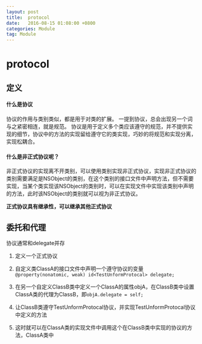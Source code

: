 ```yaml
---
layout: post
title:  protocol
date:   2016-08-15 01:08:00 +0800
categories: Module
tag: Module
---
```


# protocol  

## 定义  

#### 什么是协议  

协议的作用与类别类似，都是用于对类的扩展。
一提到协议，总会出现另一个词与之紧密相连，就是规范。
协议是用于定义多个类应该遵守的规范，并不提供实现的细节，协议中的方法的实现留给遵守它的类实现，巧妙的将规范和实现分离，实现松耦合。
#### 什么是非正式协议呢？  

非正式协议的实现离不开类别，可以使用类别实现非正式协议，实现非正式协议的类别需要满足是NSObject的类别，在这个类别的接口文件中声明方法，但不需要实现，当某个类实现该NSObject的类别时，可以在实现文件中实现该类别中声明的方法，此时该NSObject的类别就可以视为非正式协议。

**正式协议具有继承性，可以继承其他正式协议**

## 委托和代理  

协议通常和delegate并存  

1. 定义一个正式协议  

2. 自定义类ClassA的接口文件中声明一个遵守协议的变量`@property(nonatomic, weak) id<TestUnformProtocal> delegate;`  


3. 在另一个自定义ClassB类中定义一个ClassA的属性objA，在ClassB类中设置ClassA类的代理为ClassB，即`objA.delegate = self;`  

4. 让ClassB类遵守TestUnformProtocal协议，并实现TestUnformProtocal协议中定义的方法  

5. 这时就可以在ClassA类的实现文件中调用这个在ClassB类中实现的协议的方法，ClassA类中
